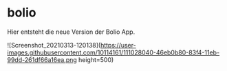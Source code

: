 # bolio

Hier entsteht die neue Version der Bolio App.

![Screenshot_20210313-120138](https://user-images.githubusercontent.com/10114161/111028040-46eb0b80-83f4-11eb-99dd-261df66a16ea.png height=500)
